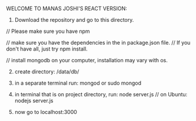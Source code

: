 WELCOME TO MANAS JOSHI'S REACT VERSION:

1. Download the repository and go to this directory.

// Please make sure you have npm

// make sure you have the dependencies in the in package.json file.
// If you don't have all, just try npm install.

// install mongodb on your computer, installation may vary with os.

2. create directory: /data/db/

3. in a separate terminal run: mongod or sudo mongod

4. in terminal that is on project directory, run: node server.js
// on Ubuntu: nodejs server.js


5. now go to localhost:3000
